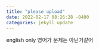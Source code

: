 ```yaml
---
title: "please upload"
date: 2022-02-17 08:26:28 -0400
categories: jekyll update
---
```

english only
영어가 문제는 아닌거같어
